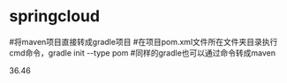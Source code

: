 # springcloud
#将maven项目直接转成gradle项目
#在项目pom.xml文件所在文件夹目录执行cmd命令，gradle init --type pom 
#同样的gradle也可以通过命令转成maven

36.46